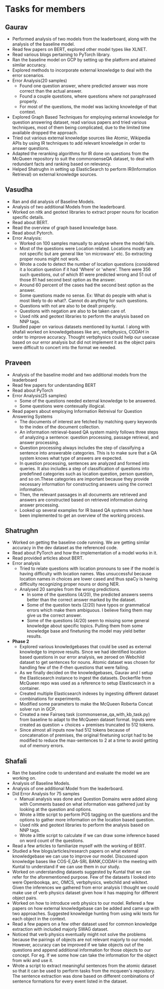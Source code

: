 # Tasks for members
## Gaurav
- Performed analysis of two models from the leaderboard, along with the analysis of the baseline model.
- Read few papers on BERT, explored other model types like XLNET.
- Read various blogs pertaining to PyTorch library.
- Ran the baseline model on GCP by setting up the platform and attained similar accuracy.
- Explored methods to incorporate external knowledge to deal with the error scenarios.
- Error Analysis(20 samples)
    - Found one question answer, where predicted answer was more correct than the actual answer.
    - Found a couple questions, where questions where not paraphrased properly.
    - For most of the questions, the model was lacking knowledge of that context.
- Explored Graph Based Techniques for employing external knowledge for question answering dataset, read various papers and tried various techniques, most of them being complicated, due to the limited time available dropped the approach.
- Tried out various external knowledge sources like Atomic, Wikipedia APIs by using IR techniques to add relevant knowledge in order to answer questions.
- Adapted the reranking algorithms for IR done on questions from the McQueen repository to suit the commonsenseQA dataset, to deal with redundant facts and ranking based on relevancy.
- Helped Shatrughn in setting up ElasticSearch to perform IR(Information Retrieval) on external knowledge sources.


## Vasudha
- Ran and did analysis of Baseline Models.
- Analysis of two additional Models from the leaderboard.
- Worked on nltk and geotext libraries to extract proper nouns for location specific details.
- Read about BERT.
- Read the overview of graph based knowledge base.
- Read about Pytorch.
- Error Analysis:
    - Worked on 100 samples manually to analyse where the model fails.
    - Most of the questions were Location related. Locations mostly are not specific but are general like 'on microwave' etc. So extracting proper nouns might not work. 
    - Wrote a code to detect the number of location questions (considered it a location question if it had 'Where' or 'where'. There were 356 such questions, out of which 81 were predicted wrong and 51 out of those 81 had second best option as the answer.
    - Around 60 percent of the cases had the second best option as the answer.
    - Some questions made no sense. Ex: What do people with what is most likely to do what?. Cannot do anything for such questions.
    - Questions with not are also to be dealt properly.
    - Questions with negation are also to be taken care of.
    - Used nltk and geotext libraries to perform the analysis based on NNP tags.
- Studied paper on various datasets mentioned by kuntal. I along with shafali worked on knowledgebases like arc, verbphysics, CODAH in order to improve accuracy. Thought verbphysics could help our usecase based on our error analysis but did not implement it as the object pairs were difficult to concert into the format we needed.

## Praveen
- Analysis of the baseline model and two additional models from the leaderboard
- Read few papers for understanding BERT
- Read about PyTorch 
- Error Analysis(25 samples)
    - Some of the questions needed external knowledge to be answered.
    - Some questions were contexually illogical.
- Read papers about employing Information Retreival for Question Answering Systems
    - The documents of interest are fetched by matching query keywords to the index of the document collection.
    - An information retrieval-based QA system mainly follows three steps of analyzing a sentence: question processing, passage
retrieval, and answer processing.
    - Question processing always includes the step of classifying a sentence into answerable categories. This is to make sure that a QA system knows what type of answers are expected. 
    - In question processing, sentences are analyzed and formed into queries. It also includes a step of classification of questions into predefined categories such as location question, person question, and so on.These categories are important because they provide necessary information for constructing answers using the correct information.
    - Then, the relevant passages in all documents are retrieved and answers are constructed based on retrieved information during answer processing.
    - Looked up several examples for IR based QA systems which have been implemented to get an overview of the working process.   

## Shatrughn
- Worked on getting the baseline code running. We are getting similar accuracy in the dev dataset as the referenced code.
- Read about PyTorch and how the implementation of a model works in it.
- Read provided articles about BERT.
- Error analysis
    - Tried to relate questions with location pronouns to see if the model is having difficulty with location names. Was unsuccessful because location names in choices are lower cased and thus spaCy is having difficulty recognizing proper nouns or doing NER.
    - Analysed 20 samples from the wrong predictions.
      - In some of the questions (4/20), the predicted answers seems better than the correct answer marked by the dataset.
      - Some of the question texts (2/20) have typos or grammatical errors which make them ambiguous. I believe fixing them may give us the correct answer.
      - Some of the questions (4/20) seem to missing some general knowledge about specific topics. Pulling them from some knowledge base and finetuning the model may yield better results.
- **Phase 2**
    - Explored various knowledgebases that could be used as external knowledge to improve results. Since we had identified location based questions in our error analysis, we zeroed on Webchild dataset to get sentences for nouns. Atomic dataset was chosen for handling few of the if-then questions that were failing.
    - As we finally decided on the knowledgebases, Gaurav and I setup the Elasticsearch instance to ingest the datasets. Dockerfile from McQueen repo was used as a reference to setup Elasticsearch in a container.
    - Created multiple Elasticsearch indexes by ingesting different dataset combinations for experiments.
    - Modified some parameters to make the McQueen Roberta Concat solver run in GCP.
    - Created a new Fairseq task (commonsense_qa_with_kb_task.py) from baseline to adapt to the McQueen dataset format. Inputs were created as question + choices + premises truncated to 512 tokens.
    - Since almost all inputs now had 512 tokens because of concatenation of premises, the original finetuning script had to be modified to reduce the max-sentences to 2 at a time to avoid getting out of memory errors.

## Shafali
- Ran the baseline code to understand and evaluate the model we are working on.
- Analysis of Baseline Models.
- Analysis of one additional Model from the leaderboard.
- Did Error Analysis for 75 samples
    - Manual analysis was done and Question Domains were added along with Comments based on what information was gathered just by looking       at the question and options.
    - Wrote a little script to perform POS tagging on the questions and the options to gather more information on the location based             question.
    - Used nltk and geotext libraries to perform the analysis based on NNP tags.
    - Wrote a little script to calculate if we can draw some inference based on word count of the questions.
- Read a few articles to familiarize myself with the working of BERT.
- Studied a few blogs/articles/research papers on what external knowledgebase we can use to improve our model. Discussed upon knowledge bases like COS-E,QA-SRL BANK,CODAH in the meeting with Kuntal to understand if we can use them in our study.
- Worked on understanding datasets suggested by Kuntal that we can refer for the aforementioned purpose. Few of the datasets I looked into were Openbookqa, arc, OMCS, verbphysics, webchild and wikitext. Given the inferences we gathered from error analysis I thought we could make use of verb physics dataset given how it has mapping for different object pairs. 
- Worked on how to introduce verb physics to our model. Refered a few papers on how external knowledgebase can be added and came up with two approaches. Suggested knowledge hunting from using wiki texts for each object in the context.
- Read a few papers on a few other dataset used for common knowledge extraction with included majorly SWAG dataset.
- Noticed that verb physics eventually might not solve the problems because the pairings of objects are not relevant majorly to our model. However, accuracy can be improved if we take objects out of the questions and append additional information for those objects to our concept. For eg. If we some how can take the information for the object from wiki and use it.
- Wrote a script to extract meaningful sentences from the atomic dataset so that it can be used to perform tasks from the mcqueen's repository. The sentence extraction was done based on different combinations of sentence formations for every event listed in the dataset. 

